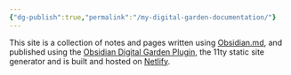 ```yaml
---
{"dg-publish":true,"permalink":"/my-digital-garden-documentation/"}
---
```



This site is a collection of notes and pages written using [Obsidian.md](obsidian.md), and published using the [Obsidian Digital Garden Plugin](https://github.com/oleeskild/obsidian-digital-garden), the 11ty static site generator and is built and hosted on [Netlify](https://www.netlify.com).
